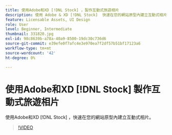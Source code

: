 ```yaml
---
title: 使用Adobe和XD [!DNL Stock] ，製作互動式旅遊相片
description: 使用 Adobe & XD [!DNL Stock]  快速在您的網站原型內建立互動式相片
feature: Licensable Assets, UI Design
role: User
level: Beginner, Intermediate
thumbnail: 331820.jpg
exl-id: 98c8639b-a78a-40a9-8500-19dc30c736d6
source-git-commit: e39efe0f7afc4e3e970ea7f2df57b51bf17123a6
workflow-type: tm+mt
source-wordcount: '42'
ht-degree: 0%

---
```


# 使用Adobe和XD [!DNL Stock] 製作互動式旅遊相片

使用Adobe和XD [!DNL Stock] ，快速在您的網站原型內建立互動式相片。

>[!VIDEO](https://video.tv.adobe.com/v/331820?hidetitle=true)

